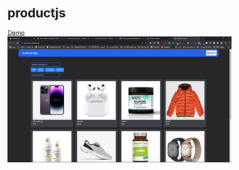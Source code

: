 # productjs
<a href="https://product-js.netlify.app/">Demo</a>
<a href="https://product-js.netlify.app/">
<img src="https://github.com/ramin-kp/productjs/blob/main/src/images/products.png" />
</a>
